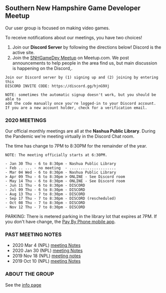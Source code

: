 ## Southern New Hampshire Game Developer Meetup

Our user group is focused on making video games. 

To receive notifications about our meetings, you have two choices!

1. Join our **Discord Server** by following the directions below! Discord is the active site. 
2. Join the [SNHGameDev Meetup](https://www.meetup.com/Southern-NH-GameDev-Group/) on Meetup.com. We post announcements to help people in the area find us, but main discussion is happening on the Discord,.

```
Join our Discord server by (1) signing up and (2) joining by entering this 
DISCORD INVITE CODE: https://discord.gg/hjnG9Xj

NOTE: sometimes the automatic signup doesn't work, but you should be able to 
add the code manually once you're logged-in to your Discord account. 
If you are a new account holder, check for a verification email.
```

### 2020 MEETINGS

Our official monthly meetings are all at the **Nashua Public Library**. During the Pandemic we're meeting virtually in the Discord Chat room. 

The time has change to 7PM to 8:30PM for the remainder of the year.
```
NOTE: The meeting officially starts at 6:30PM.

- Jan 30 Thu - 6 to 8:30pm - Nashua Public Library
- Feb .. ... - no meeting  - .....................
- Mar 04 Wed - 6 to 8:30pm - Nashua Public Library
> Apr 09 Thu - 6 to 8:30pm > ONLINE - See Discord room
- May 14 Thu - 6 to 8:30pm - ONLINE - See Discord room
- Jun 11 Thu - 6 to 8:30pm - DISCORD
- Jul 09 Thu - 6 to 8:30pm - DISCORD
- Aug 13 Thu - 7 to 8:30pm - DISCORD
- Sep 17 Thu - 7 to 8:30pm - DISCORD (rescheduled)
- Oct 08 Thu - 7 to 8:30pm - DISCORD
- Nov 12 Thu - 7 to 8:30pm - DISCORD
```
PARKING: There is metered parking in the library lot that expires at 7PM. If you don't have change, the [Pay By Phone mobile app](https://www.paybyphone.com/). 

### PAST MEETING NOTES

* 2020 Mar  4 (NPL) [meeting Notes](notes/2020-0304-meeting.md)
* 2020 Jan 30 (NPL) [meeting Notes](notes/2020-0130-meeting.md)
* 2019 Nov 18 (NPL) [meeting notes](notes/2019-1118-meeting.md)
* 2019 Oct 10 (NPL) [meeting Notes](notes/2019-1010-meeting.md)

### ABOUT THE GROUP

See the [info page](info)
